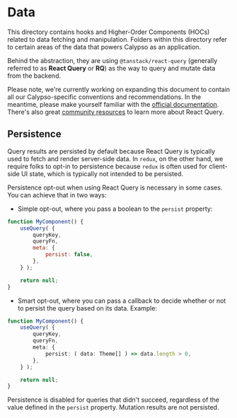 # Data

This directory contains hooks and Higher-Order Components (HOCs) related to data fetching and manipulation. Folders within this directory refer to certain areas of the data that powers Calypso as an application.

Behind the abstraction, they are using `@tanstack/react-query` (generally referred to as **React Query** or **RQ**) as the way to query and mutate data from the backend.

Please note, we're currently working on expanding this document to contain all our Calypso-specific conventions and recommendations. In the meantime, please make yourself familiar with the [official documentation](https://tanstack.com/query/v4/docs/react/overview). There's also great [community resources](https://tkdodo.eu/blog/practical-react-query) to learn more about React Query.

## Persistence

Query results are persisted by default because React Query is typically used to fetch and render server-side data. In `redux`, on the other hand, we require folks to opt-in to persistence because `redux` is often used for client-side UI state, which is typically not intended to be persisted.

Persistence opt-out when using React Query is necessary in some cases. You can achieve that in two ways:

- Simple opt-out, where you pass a boolean to the `persist` property:

```js
function MyComponent() {
	useQuery( {
		queryKey,
		queryFn,
		meta: {
			persist: false,
		},
	} );

	return null;
}
```

- Smart opt-out, where you can pass a callback to decide whether or not to persist the query based on its data. Example:

```ts
function MyComponent() {
	useQuery( {
		queryKey,
		queryFn,
		meta: {
			persist: ( data: Theme[] ) => data.length > 0,
		},
	} );

	return null;
}
```

Persistence is disabled for queries that didn't succeed, regardless of the value defined in the `persist` property. Mutation results are not persisted.
